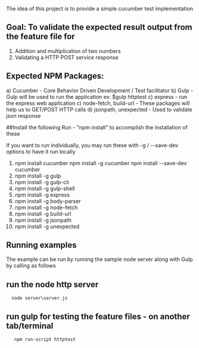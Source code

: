 The idea of this project is to provide a simple cucumber test implementation

## Goal: To validate the expected result output from the feature file for
1) Addition and multiplication of two numbers
2) Validating a HTTP POST service response


## Expected NPM Packages:
a) Cucumber - Core Behavior Driven Development / Test facilitator
b) Gulp - Gulp will be used to run the application ex: $gulp httptest
c) express - run the express web application
c) node-fetch, build-url - These packages will help us to GET/POST HTTP calls
d) jsonpath, unexpected - Used to validate json response

##Install the following
Run - "npm install" to accomplish the installation of these

If you want to run individually, you may run these with -g / --save-dev options to have it run locally

1) npm install cucumber
   npm install -g cucumber
   npm install --save-dev cucumber
2) npm install -g gulp
3) npm install -g gulp-cli
4) npm install -g gulp-shell
5) npm install -g express
6) npm install -g body-parser
7) npm install -g node-fetch
8) npm install -g build-url
9) npm install -g jsonpath
10) npm install -g unexpected

## Running examples
The example can be run by running the sample node server along with Gulp by calling as follows

## run the node http server
```
  node server\server.js
```

## run gulp for testing the feature files - on another tab/terminal
```
   npm run-script httptest
```